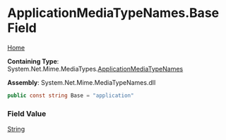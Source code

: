 # ApplicationMediaTypeNames\.Base Field

[Home](../../../README.md)

**Containing Type**: System\.Net\.Mime\.MediaTypes\.[ApplicationMediaTypeNames](../README.md)

**Assembly**: System\.Net\.Mime\.MediaTypeNames\.dll

```csharp
public const string Base = "application"
```

### Field Value

[String](https://docs.microsoft.com/en-us/dotnet/api/system.string)

